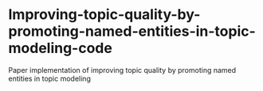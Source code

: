 # Improving-topic-quality-by-promoting-named-entities-in-topic-modeling-code
Paper implementation of improving topic quality by promoting named entities in topic modeling

